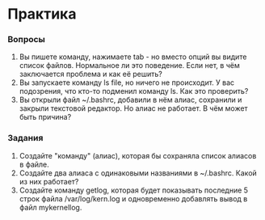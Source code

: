 # Практика

### Вопросы

1. Вы пишете команду, нажимаете tab - но вместо опций вы видите список файлов. Нормальное ли это поведение. Если нет, в чём заключается проблема и как её решить?
2. Вы запускаете команду ls file, но ничего не происходит. У вас подозрения, что кто-то подменил команду ls. Как это проверить?
3. Вы открыли файл ~/.bashrc, добавили в нём алиас, сохранили и закрыли текстовой редактор. Но алиас не работает. В чём может быть причина? 

### Задания

1. Создайте "команду" (алиас), которая бы сохраняла список алиасов в файле. 
2. Создайте два алиаса с одинаковыми названиями в ~/.bashrc. Какой из них работает?
3. Создайте команду getlog, которая будет показывать последние 5 строк файла /var/log/kern.log и одновременно добавлять вывод в файл mykernellog.